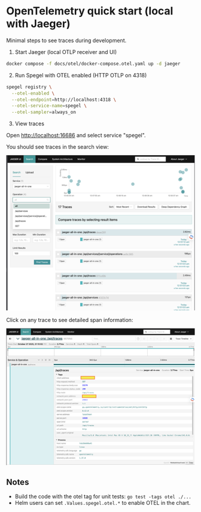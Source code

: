 # OpenTelemetry quick start (local with Jaeger)

Minimal steps to see traces during development.

1) Start Jaeger (local OTLP receiver and UI)

```bash
docker compose -f docs/otel/docker-compose.otel.yaml up -d jaeger
```

2) Run Spegel with OTEL enabled (HTTP OTLP on 4318)

```bash
spegel registry \
  --otel-enabled \
  --otel-endpoint=http://localhost:4318 \
  --otel-service-name=spegel \
  --otel-sampler=always_on
```

3) View traces

Open <http://localhost:16686> and select service "spegel".

You should see traces in the search view:

![Jaeger search view showing multiple traces](img/otel-traces.png)

Click on any trace to see detailed span information:

![Detailed view of a single trace with span tags and process information](img/otel-single-trace-example.png)

## Notes

- Build the code with the otel tag for unit tests: `go test -tags otel ./...`
- Helm users can set `.Values.spegel.otel.*` to enable OTEL in the chart.